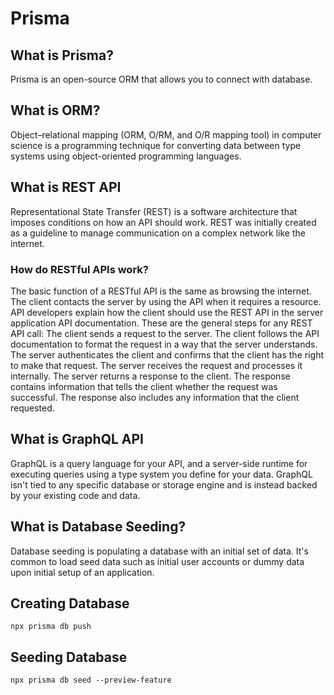 # Prisma

## What is Prisma?
Prisma is an open-source ORM that allows you to connect with database.

## What is ORM?
Object–relational mapping (ORM, O/RM, and O/R mapping tool) in computer science is a programming technique for converting data between type systems using object-oriented programming languages.

## What is REST API
Representational State Transfer (REST) is a software architecture that imposes conditions on how an API should work. REST was initially created as a guideline to manage communication on a complex network like the internet.

### How do RESTful APIs work?
The basic function of a RESTful API is the same as browsing the internet. The client contacts the server by using the API when it requires a resource. API developers explain how the client should use the REST API in the server application API documentation. These are the general steps for any REST API call:
The client sends a request to the server. The client follows the API documentation to format the request in a way that the server understands.
The server authenticates the client and confirms that the client has the right to make that request.
The server receives the request and processes it internally.
The server returns a response to the client. The response contains information that tells the client whether the request was successful. The response also includes any information that the client requested.

## What is GraphQL API
GraphQL is a query language for your API, and a server-side runtime for executing queries using a type system you define for your data. GraphQL isn't tied to any specific database or storage engine and is instead backed by your existing code and data.

## What is Database Seeding?
Database seeding is populating a database with an initial set of data. It's common to load seed data such as initial user accounts or dummy data upon initial setup of an application.

## Creating Database
```prisma
npx prisma db push
```

## Seeding Database
```prisma
npx prisma db seed --preview-feature
```


